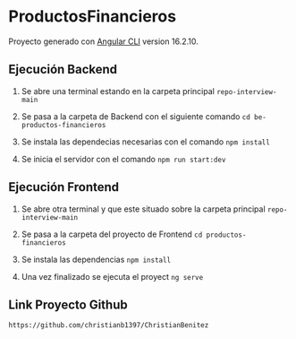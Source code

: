 # ProductosFinancieros

Proyecto generado con [Angular CLI](https://github.com/angular/angular-cli) version 16.2.10.

## Ejecución Backend

1. Se abre una terminal estando en la carpeta principal `repo-interview-main`

2. Se pasa a la carpeta de Backend con el siguiente comando `cd be-productos-financieros`

3. Se instala las dependecias necesarias con el comando `npm install`

4. Se inicia el servidor con el comando `npm run start:dev`

## Ejecución Frontend

1. Se abre otra terminal y que este situado sobre la carpeta principal `repo-interview-main`

2. Se pasa a la carpeta del proyecto de Frontend `cd productos-financieros`

3. Se instala las dependencias `npm install`

4. Una vez finalizado se ejecuta el proyect `ng serve`


## Link Proyecto Github
`https://github.com/christianb1397/ChristianBenitez`

